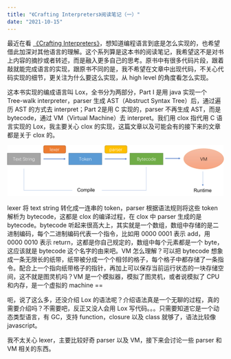 ```yaml
---
title: "《Crafting Interpreters》阅读笔记（一）"
date: "2021-10-15"
---
```



最近在看 [《Crafting Interpreters》](http://www.craftinginterpreters.com/)，想知道编程语言到底是怎么实现的，也希望借此加深对其他语言的理解。这个系列算是这本书的阅读笔记，我希望这不是对书上内容的摘抄或者转述，而是融入更多自己的思考。原书中有很多代码片段，跟着敲就能完成语言的实现，跟原书不同的是，我不希望在文章中出现代码，不关心代码实现的细节，更关注为什么要这么实现，从 high level 的角度看怎么实现。

这本书实现的编成语言叫 Lox，全书分为两部分，Part I 是用 java 实现一个 Tree-walk interpreter，parser 生成 AST（Abstruct Syntax Tree）后，通过遍历 AST 的方式去 interpret；Part 2是用 C 实现的，parser 不再生成 AST，而是 bytecode，通过 VM（Virtual Machine）去 interpret。我们用 clox 指代用 C 语言实现的 Lox，我主要关心 clox 的实现，这篇文章以及可能会有的接下来的文章都是关于 clox 的。

![](/craft_interpreters_1.png)

lexer 将 text string 转化成一连串的 token，parser 根据语法规则将这些 token 解析为 bytecode，这都是 clox 的编译过程，在 clox 中 parser 生成的是 bytecode。bytecode 听起来很高大上，其实就是一个数组，数组中存储的是二进制编码，每个二进制编码代表一个指令，比如用 0000 0001 表示 add，用 0000 0010 表示 return，这都是你自己规定的，数组中每个元素都是一个 byte，这应该就是 bytecode 这个名字的由来吧。VM 怎么理解？可以把 bytecode 想象成一条无限长的纸带，纸带被分成一个个相邻的格子，每个格子中都存储了一条指令。配合上一个指向纸带格子的指针，再加上可以保存当前运行状态的一块存储空间，这不就是图灵机吗？VM 是一个模拟器，模拟了图灵机，或者说模拟了 CPU 和内存，是一个虚拟的 machine ==

呃，说了这么多，还没介绍 Lox 的语法呢？介绍语法真是一个无聊的过程，真的需要介绍吗？不需要吧，反正又没人会用 Lox 写代码。。。只需要知道它是一个动态类型语言，有 GC，支持 function，closure 以及 class 就够了，语法比较像 javascript。

我不太关心 lexer，主要比较好奇 parser 以及 VM，接下来会讨论一些 parser 和 VM 相关的东西。